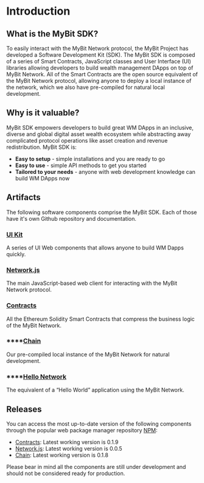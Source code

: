 # Introduction

## What is the MyBit SDK?

To easily interact with the MyBit Network protocol, the MyBit Project has developed a Software Development Kit \(SDK\). The MyBit SDK is composed of a series of Smart Contracts, JavaScript classes and User Interface \(UI\) libraries allowing developers to build wealth management DApps on top of MyBit Network. All of the Smart Contracts are the open source equivalent of the MyBit Network protocol, allowing anyone to deploy a local instance of the network, which we also have pre-compiled for natural local development.

## Why is it valuable? <a id="why-is-it-valuable"></a>

MyBit SDK empowers developers to build great WM DApps in an inclusive, diverse and global digital asset wealth ecosystem while abstracting away complicated protocol operations like asset creation and revenue redistribution. MyBit SDK is:

* **Easy to setup** - simple installations and you are ready to go
* **Easy to use** - simple API methods to get you started
* **Tailored to your needs** - anyone with web development knowledge can build WM DApps now

## Artifacts

The following software components comprise the MyBit SDK. Each of those have it's own Github repository and documentation.

### ​[**UI Kit**](https://developer.mybit.io/ui) 

A series of UI Web components that allows anyone to build WM Dapps quickly.

### [**Network.js**](https://developer.mybit.io/web)

The main JavaScript-based web client for interacting with the MyBit Network protocol.

### [**Contracts**](https://developer.mybit.io/network)

All the Ethereum Solidity Smart Contracts that compress the business logic of the MyBit Network.

### \*\*\*\*[**Chain**](https://developer.mybit.io/chain)

Our pre-compiled local instance of the MyBit Network for natural development.

### \*\*\*\*[**Hello Network**](https://developer.mybit.io/hello-network)

The equivalent of a “Hello World” application using the MyBit Network.

## Releases

You can access the most up-to-date version of the following components through the popular web package manager repository [NPM](https://www.npmjs.com/):

* ​[Contracts](https://www.npmjs.com/package/@mybit/contracts): Latest working version is 0.1.9
* ​[Network.js](https://www.npmjs.com/package/@mybit/network.js): Latest working version is 0.0.5
* ​[Chain](https://www.npmjs.com/package/@mybit/chain): Latest working version is 0.1.8

Please bear in mind all the components are still under development and should not be considered ready for production.

